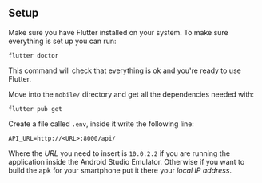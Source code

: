 ## Setup
Make sure you have Flutter installed on your system. To make sure everything is set up you can run:

```
flutter doctor
```

This command will check that everything is ok and you're ready to use Flutter.

Move into the `mobile/` directory and get all the dependencies needed with:

```
flutter pub get
```

Create a file called `.env`, inside it write the following line:

```
API_URL=http://<URL>:8000/api/
```

Where the *URL* you need to insert is `10.0.2.2` if you are running the application inside the Android Studio Emulator. Otherwise if you want to build the apk for your smartphone put it there your *local IP address*.